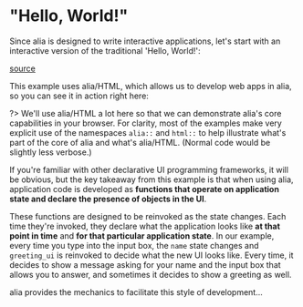 "Hello, World!"
===============

<script>
    init_alia_demos(['greeting-ui']);
</script>

Since alia is designed to write interactive applications, let's start with an
interactive version of the traditional 'Hello, World!':

[source](greeting.cpp ':include :fragment=greeting')

This example uses alia/HTML, which allows us to develop web apps in alia, so
you can see it in action right here:

<div class="demo-panel">
<div id="greeting-ui"></div>
</div>

?> We'll use alia/HTML a lot here so that we can demonstrate alia's core
   capabilities in your browser. For clarity, most of the examples make very
   explicit use of the namespaces `alia::` and `html::` to help illustrate
   what's part of the core of alia and what's alia/HTML. (Normal code would be
   slightly less verbose.)

If you're familiar with other declarative UI programming frameworks, it will be
obvious, but the key takeaway from this example is that when using alia,
application code is developed as **functions that operate on application state
and declare the presence of objects in the UI**.

These functions are designed to be reinvoked as the state changes. Each time
they're invoked, they declare what the application looks like **at that point
in time** and **for that particular application state**. In our example, every
time you type into the input box, the `name` state changes and `greeting_ui` is
reinvoked to decide what the new UI looks like. Every time, it decides to show
a message asking for your name and the input box that allows you to answer, and
sometimes it decides to show a greeting as well.

alia provides the mechanics to facilitate this style of development...
